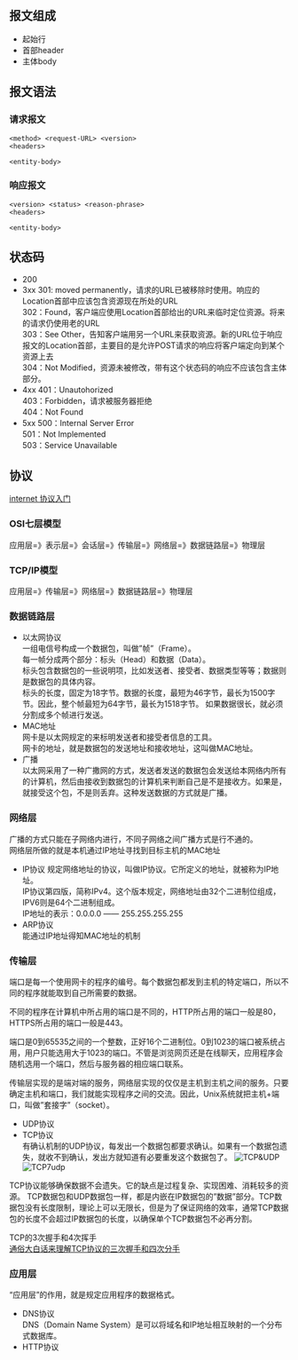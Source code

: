 ## 报文组成
- 起始行
- 首部header
- 主体body

## 报文语法
### 请求报文
```
<method> <request-URL> <version>
<headers>

<entity-body>
```
### 响应报文
```
<version> <status> <reason-phrase>
<headers>

<entity-body>
```
## 状态码
- 200
- 3xx
301: moved permanently，请求的URL已被移除时使用。响应的Location首部中应该包含资源现在所处的URL  
302：Found，客户端应使用Location首部给出的URL来临时定位资源。将来的请求仍使用老的URL  
303：See Other，告知客户端用另一个URL来获取资源。新的URL位于响应报文的Location首部，主要目的是允许POST请求的响应将客户端定向到某个资源上去  
304：Not Modified，资源未被修改，带有这个状态码的响应不应该包含主体部分。  
- 4xx
401：Unautohorized  
403：Forbidden，请求被服务器拒绝  
404：Not Found  
- 5xx
500：Internal Server Error  
501：Not Implemented  
503：Service Unavailable  

## 协议
[internet 协议入门](https://mp.weixin.qq.com/s?__biz=MzAxODE2MjM1MA==&mid=2651551486&idx=1&sn=546b3094ddfa8c204e2cf58f12c7b0ca&chksm=8025a13fb7522829a938344e44261651a699adf1be44583cec9c81f0c516935a9679cf4f4d2f&mpshare=1&scene=1&srcid=0905gB2OjLx7qQwTCiwDE8jg&key=9379f452b81f769e35fbd9137416a63fc8d5f84e1740df35dd6ff93670d1a51761b5b62d3815dd3040f341bbaf26680c25b52106866dbe116c5063b08c5a29df4db33753b0f7d23e730d976799b9f69c&ascene=0&uin=MTM4NTE3MDA2MQ%3D%3D&devicetype=iMac+MacBookAir7%2C1+OSX+OSX+10.10.5+build(14F2009)&version=12020810&nettype=WIFI&fontScale=100&pass_ticket=IYHSZCyZuwxTulNSdDtJtMWX5RK975YF%2Fq47vei1I5HX9GI1oN%2Bsk0ujRcZWGkw9)  

### OSI七层模型  
应用层=》表示层=》会话层=》传输层=》网络层=》数据链路层=》物理层  

### TCP/IP模型
应用层=》传输层=》网络层=》数据链路层=》物理层  

### 数据链路层  
- 以太网协议  
一组电信号构成一个数据包，叫做”帧”（Frame）。  
每一帧分成两个部分：标头（Head）和数据（Data）。  
标头包含数据包的一些说明项，比如发送者、接受者、数据类型等等；数据则是数据包的具体内容。  
标头的长度，固定为18字节。数据的长度，最短为46字节，最长为1500字节。因此，整个帧最短为64字节，最长为1518字节。
如果数据很长，就必须分割成多个帧进行发送。  
- MAC地址  
网卡是以太网规定的来标明发送者和接受者信息的工具。  
网卡的地址，就是数据包的发送地址和接收地址，这叫做MAC地址。  
- 广播  
以太网采用了一种广撒网的方式，发送者发送的数据包会发送给本网络内所有的计算机，然后由接收到数据包的计算机来判断自己是不是接收方。如果是，就接受这个包，不是则丢弃。这种发送数据的方式就是广播。  

### 网络层
广播的方式只能在子网络内进行，不同子网络之间广播方式是行不通的。  
网络层所做的就是本机通过IP地址寻找到目标主机的MAC地址
- IP协议
规定网络地址的协议，叫做IP协议。它所定义的地址，就被称为IP地址。  
IP协议第四版，简称IPv4。这个版本规定，网络地址由32个二进制位组成，IPV6则是64个二进制组成。  
IP地址的表示：0.0.0.0 —— 255.255.255.255  
- ARP协议  
能通过IP地址得知MAC地址的机制  

### 传输层  
端口是每一个使用网卡的程序的编号。每个数据包都发到主机的特定端口，所以不同的程序就能取到自己所需要的数据。  

不同的程序在计算机中所占用的端口是不同的，HTTP所占用的端口一般是80，HTTPS所占用的端口一般是443。

端口是0到65535之间的一个整数，正好16个二进制位。0到1023的端口被系统占用，用户只能选用大于1023的端口。不管是浏览网页还是在线聊天，应用程序会随机选用一个端口，然后与服务器的相应端口联系。  

传输层实现的是端对端的服务，网络层实现的仅仅是主机到主机之间的服务。只要确定主机和端口，我们就能实现程序之间的交流。因此，Unix系统就把主机+端口，叫做”套接字”（socket）。
- UDP协议   
- TCP协议  
有确认机制的UDP协议，每发出一个数据包都要求确认。如果有一个数据包遗失，就收不到确认，发出方就知道有必要重发这个数据包了。 
![TCP&UDP](http://www.cleey.com/Public/image/blog/20150515171004_5555b7ec09f34.png)  
![TCP7udp](http://img.blog.csdn.net/20151018103115179)

TCP协议能够确保数据不会遗失。它的缺点是过程复杂、实现困难、消耗较多的资源。
TCP数据包和UDP数据包一样，都是内嵌在IP数据包的”数据”部分。TCP数据包没有长度限制，理论上可以无限长，但是为了保证网络的效率，通常TCP数据包的长度不会超过IP数据包的长度，以确保单个TCP数据包不必再分割。  

TCP的3次握手和4次挥手  
[通俗大白话来理解TCP协议的三次握手和四次分手](https://github.com/jawil/blog/issues/14)

### 应用层  
“应用层”的作用，就是规定应用程序的数据格式。  
- DNS协议  
DNS（Domain Name System）是可以将域名和IP地址相互映射的一个分布式数据库。  
- HTTP协议



